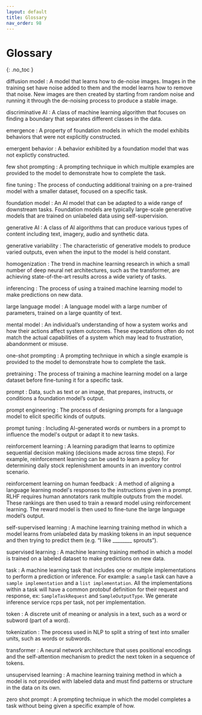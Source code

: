 ```yaml
---
layout: default
title: Glossary
nav_order: 98
---
```


# Glossary
{: .no_toc }

diffusion model
: A model that learns how to de-noise images. Images in the training set have noise added to them and the model learns how to remove that noise. New images are then created by starting from random noise and running it through the de-noising process to produce a stable image.

discriminative AI
: A class of machine learning algorithm that focuses on finding a boundary that separates different classes in the data.

emergence
: A property of foundation models in which the model exhibits behaviors that were not explicitly constructed.

emergent behavior
: A behavior exhibited by a foundation model that was not explictly constructed. 

few shot prompting
: A prompting technique in which multiple examples are provided to the model to demonstrate how to complete the task.

fine tuning
: The process of conducting additional training on a pre-trained model with a smaller dataset, focused on a specific task.

foundation model
: An AI model that can be adapted to a wide range of downstream tasks. Foundation models are typically large-scale generative models that are trained on unlabeled data using self-supervision.

generative AI
: A class of AI algorithms that can produce various types of content including text, imagery, audio and synthetic data.

generative variability
: The characteristic of generative models to produce varied outputs, even when the input to the model is held constant.

homogenization
: The trend in machine learning research in which a small number of deep neural net architectures, such as the transformer, are achieving state-of-the-art results across a wide variety of tasks.

inferencing
: The process of using a trained machine learning model to make predictions on new data.

large language model
: A language model with a large number of parameters, trained on a large quantity of text.

mental model
: An individual’s understanding of how a system works and how their actions affect system outcomes. These expectations often do not match the actual capabilities of a system which may lead to frustration, abandonment or misuse.

one-shot prompting
: A prompting technique in which a single example is provided to the model to demonstrate how to complete the task.

pretraining
: The process of training a machine learning model on a large dataset before fine-tuning it for a specific task.

prompt
: Data, such as text or an image, that prepares, instructs, or conditions a foundation model’s output.

prompt engineering
: The process of designing prompts for a language model to elicit specific kinds of outputs.

prompt tuning
: Including AI-generated words or numbers in a prompt to influence the model's output or adapt it to new tasks.

reinforcement learning
: A learning paradigm that learns to optimize sequential decision making (decisions made across time steps). For example, reinforcement learning can be used to learn a policy for determining daily stock replenishment amounts in an inventory control scenario.

reinforcement learning on human feedback
: A method of aligning a language learning model's responses to the instructions given in a prompt. RLHF requires human annotators rank multiple outputs from the model. These rankings are then used to train a reward model using reinforcement learning. The reward model is then used to fine-tune the large language model’s output.

self-supervised learning
: A machine learning training method in which a model learns from unlabeled data by masking tokens in an input sequence and then trying to predict them (e.g. “I like ________ sprouts”).

supervised learning
: A machine learning training method in which a model is trained on a labeled dataset to make predictions on new data.

task
: A machine learning task that includes one or multiple implementations to perform a prediction or inference. For example: a `sample` task can have a `sample implementation` and a `list implementation`. All the implementations within a task will have a common protobuf definition for their request and response, ex: `SampleTaskRequest` and `SampleOutputType`. We generate inference service rcps per task, not per implementation.

token
: A discrete unit of meaning or analysis in a text, such as a word or subword (part of a word).

tokenization
: The process used in NLP to split a string of text into smaller units, such as words or subwords.

transformer
: A neural network architecture that uses positional encodings and the self-attention mechanism to predict the next token in a sequence of tokens.

unsupervised learning
: A machine learning training method in which a model is not provided with labeled data and must find patterns or structure in the data on its own.

zero shot prompt
: A prompting technique in which the model completes a task without being given a specific example of how.
